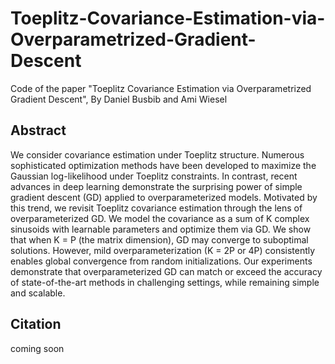 # Toeplitz-Covariance-Estimation-via-Overparametrized-Gradient-Descent

Code of the paper "Toeplitz Covariance Estimation via Overparametrized Gradient Descent",
By Daniel Busbib and Ami Wiesel

## Abstract

We consider covariance estimation under Toeplitz structure. Numerous sophisticated optimization methods have been
developed to maximize the Gaussian log-likelihood under Toeplitz constraints. In contrast, recent advances in deep
learning demonstrate the surprising power of simple gradient descent (GD) applied to overparameterized models. Motivated
by this trend, we revisit Toeplitz covariance estimation through the lens of overparameterized GD. We model the
covariance as a sum of K complex sinusoids with learnable parameters and optimize them via GD. We show that when K =
P (the matrix dimension), GD may converge to suboptimal solutions. However, mild overparameterization (K = 2P or
4P) consistently enables global convergence from random initializations. Our experiments demonstrate that
overparameterized GD can match or exceed the accuracy of state-of-the-art methods in challenging settings, while
remaining simple and scalable.

## Citation

coming soon
